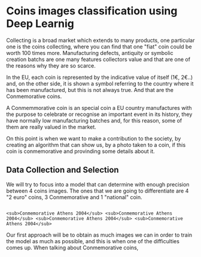 # Coins images classification using Deep Learnig


Collecting is a broad market which extends to many products, one particular one is the coins collecting, where you can find that one "fiat" coin could be worth 100 times more. Manufacturing defects, antiquity or symbolic creation batchs are one many features collectors value and that are one of the reasons why they are so scarce. 

In the EU, each coin is represented by the indicative value of itself (1€, 2€..) and, on the other side, it is shown a symbol referring to the country where it has been manufactured, but this is not always true. And that are the Conmemorative coins.

A Conmemmorative coin is an special coin a EU country manufactures with the purpose to celebrate or recognise an important event in its history, they have normally low manufacturing batches and, for this reason, some of them are really valued in the market.

On this point is when we want to make a contribution to the society, by creating an algorithm that can show us, by a photo taken to a coin, if this coin is conmemorative and provinding some details about it.

## Data Collection and Selection

We will try to focus into a model that can determine with enough precision between 4 coins images. The ones that we are going to differentiate are 4 "2 euro" coins, 3 Conmemorative and 1 "national" coin.

``` ![ey](https://raw.githubusercontent.com/NotCorrectlyDonated/Learning_Deeply_about_currencies/main/coin%20types/Atenas0%20(78).jpg)              ![ey](https://raw.githubusercontent.com/NotCorrectlyDonated/Learning_Deeply_about_currencies/main/coin%20types/Francia0%20(2).jpg)                ![ey](https://raw.githubusercontent.com/NotCorrectlyDonated/Learning_Deeply_about_currencies/main/coin%20types/image005.jpg)                 ![ey](https://raw.githubusercontent.com/NotCorrectlyDonated/Learning_Deeply_about_currencies/main/coin%20types/image007.jpg) 

<sub>Conmemorative Athens 2004</sub> <sub>Conmemorative Athens 2004</sub> <sub>Conmemorative Athens 2004</sub> <sub>Conmemorative Athens 2004</sub>
``` 

Our first approach will be to obtain as much images we can in order to train the model as much as possible, and this is when one of the difficulties comes up. When talking about Conmemorative coins,




